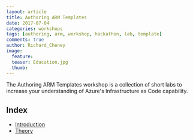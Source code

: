 ```yaml
---
layout: article
title: Authoring ARM Templates
date: 2017-07-04
categories: workshops
tags: [authoring, arm, workshop, hackathon, lab, template]
comments: true
author: Richard_Cheney
image:
  feature: 
  teaser: Education.jpg
  thumb: 
---
```

The Authoring ARM Templates workshop is a collection of short labs to increase your understanding of Azure's Infrastructure as Code capability.

## Index 
 
* [Introduction](./introduction/)
* [Theory](./theory/)
